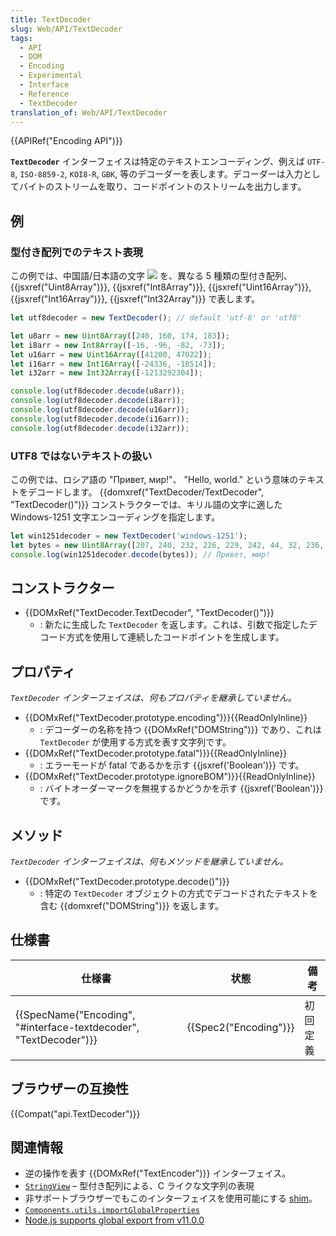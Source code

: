 ```yaml
---
title: TextDecoder
slug: Web/API/TextDecoder
tags:
  - API
  - DOM
  - Encoding
  - Experimental
  - Interface
  - Reference
  - TextDecoder
translation_of: Web/API/TextDecoder
---
```

{{APIRef("Encoding API")}}

**`TextDecoder`** インターフェイスは特定のテキストエンコーディング、例えば `UTF-8`, `ISO-8859-2`, `KOI8-R`, `GBK`, 等のデコーダーを表します。デコーダーは入力としてバイトのストリームを取り、コードポイントのストリームを出力します。

## 例

### 型付き配列でのテキスト表現

この例では、中国語/日本語の文字 ![](2019-05-21_191907.png) を、異なる 5 種類の型付き配列、 {{jsxref("Uint8Array")}}, {{jsxref("Int8Array")}}, {{jsxref("Uint16Array")}}, {{jsxref("Int16Array")}}, {{jsxref("Int32Array")}} で表します。

```js
let utf8decoder = new TextDecoder(); // default 'utf-8' or 'utf8'

let u8arr = new Uint8Array([240, 160, 174, 183]);
let i8arr = new Int8Array([-16, -96, -82, -73]);
let u16arr = new Uint16Array([41200, 47022]);
let i16arr = new Int16Array([-24336, -18514]);
let i32arr = new Int32Array([-1213292304]);

console.log(utf8decoder.decode(u8arr));
console.log(utf8decoder.decode(i8arr));
console.log(utf8decoder.decode(u16arr));
console.log(utf8decoder.decode(i16arr));
console.log(utf8decoder.decode(i32arr));
```

### UTF8 ではないテキストの扱い

この例では、ロシア語の "Привет, мир!"、 "Hello, world." という意味のテキストをデコードします。 {{domxref("TextDecoder/TextDecoder", "TextDecoder()")}} コンストラクターでは、キリル語の文字に適した Windows-1251 文字エンコーディングを指定します。

```js
let win1251decoder = new TextDecoder('windows-1251');
let bytes = new Uint8Array([207, 240, 232, 226, 229, 242, 44, 32, 236, 232, 240, 33]);
console.log(win1251decoder.decode(bytes)); // Привет, мир!
```

## コンストラクター

- {{DOMxRef("TextDecoder.TextDecoder", "TextDecoder()")}}
  - : 新たに生成した `TextDecoder` を返します。これは、引数で指定したデコード方式を使用して連続したコードポイントを生成します。

## プロパティ

_`TextDecoder` インターフェイスは、何もプロパティを継承していません。_

- {{DOMxRef("TextDecoder.prototype.encoding")}}{{ReadOnlyInline}}
  - : デコーダーの名称を持つ {{DOMxRef("DOMString")}} であり、これは `TextDecoder` が使用する方式を表す文字列です。
- {{DOMxRef("TextDecoder.prototype.fatal")}}{{ReadOnlyInline}}
  - : エラーモードが fatal であるかを示す {{jsxref('Boolean')}} です。
- {{DOMxRef("TextDecoder.prototype.ignoreBOM")}}{{ReadOnlyInline}}
  - : バイトオーダーマークを無視するかどうかを示す {{jsxref('Boolean')}} です。

## メソッド

_`TextDecoder` インターフェイスは、何もメソッドを継承していません。_

- {{DOMxRef("TextDecoder.prototype.decode()")}}
  - : 特定の `TextDecoder` オブジェクトの方式でデコードされたテキストを含む {{domxref("DOMString")}} を返します。

## 仕様書

| 仕様書                                                                                   | 状態                         | 備考     |
| ---------------------------------------------------------------------------------------- | ---------------------------- | -------- |
| {{SpecName("Encoding", "#interface-textdecoder", "TextDecoder")}} | {{Spec2("Encoding")}} | 初回定義 |

## ブラウザーの互換性

{{Compat("api.TextDecoder")}}

## 関連情報

- 逆の操作を表す {{DOMxRef("TextEncoder")}} インターフェイス。
- [`StringView`](/ja/Add-ons/Code_snippets/StringView) – 型付き配列による、C ライクな文字列の表現
- 非サポートブラウザーでもこのインターフェイスを使用可能にする [shim](https://github.com/inexorabletash/text-encoding)。
- [`Components.utils.importGlobalProperties`](/ja/docs/Mozilla/Tech/XPCOM/Language_Bindings/Components.utils.importGlobalProperties)
- [Node.js supports global export from v11.0.0](https://nodejs.org/api/util.html#util_class_util_textdecoder)
